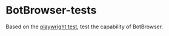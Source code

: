 # BotBrowser-tests

Based on the [playwright test](https://playwright.dev/docs/writing-tests), test the capability of BotBrowser.